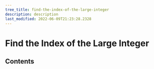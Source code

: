 ```yaml
---
tree_title: find-the-index-of-the-large-integer
description: description
last_modified: 2022-06-09T21:23:28.2328
---
```


# Find the Index of the Large Integer

## Contents
